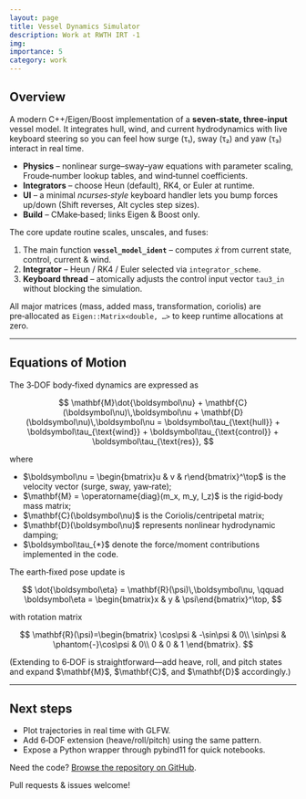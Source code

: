 ```yaml
---
layout: page
title: Vessel Dynamics Simulator
description: Work at RWTH IRT -1 
img: 
importance: 5
category: work
---
```


## Overview

A modern C++/Eigen/Boost implementation of a **seven‑state, three‑input** vessel model.  It integrates hull, wind, and current hydrodynamics with live keyboard steering so you can feel how surge (τ₁), sway (τ₂) and yaw (τ₃) interact in real time.

* **Physics** – nonlinear surge–sway–yaw equations with parameter scaling, Froude‑number lookup tables, and wind‑tunnel coefficients.
* **Integrators** – choose Heun (default), RK4, or Euler at runtime.
* **UI** – a minimal *ncurses‑style* keyboard handler lets you bump forces up/down (Shift reverses, Alt cycles step sizes).
* **Build** – CMake‑based; links Eigen & Boost only.


The core update routine scales, unscales, and fuses:

1. The main function **`vessel_model_ident`** – computes $\dot x$ from current state, control, current & wind.
2. **Integrator** – Heun / RK4 / Euler selected via `integrator_scheme`.
3. **Keyboard thread** – atomically adjusts the control input vector `tau3_in` without blocking the simulation.

All major matrices (mass, added mass, transformation, coriolis) are pre‑allocated as `Eigen::Matrix<double, …>` to keep runtime allocations at zero.

---

## Equations of Motion

The 3‑DOF body‑fixed dynamics are expressed as

$$
\mathbf{M}\dot{\boldsymbol\nu} + \mathbf{C}(\boldsymbol\nu)\,\boldsymbol\nu + \mathbf{D}(\boldsymbol\nu)\,\boldsymbol\nu = \boldsymbol\tau_{\text{hull}} + \boldsymbol\tau_{\text{wind}} + \boldsymbol\tau_{\text{control}} + \boldsymbol\tau_{\text{res}},
$$

where

* \$\boldsymbol\nu = \begin{bmatrix}u & v & r\end{bmatrix}^\top\$ is the velocity vector (surge, sway, yaw‑rate);
* \$\mathbf{M} = \operatorname{diag}(m\_x, m\_y, I\_z)\$ is the rigid‑body mass matrix;
* \$\mathbf{C}(\boldsymbol\nu)\$ is the Coriolis/centripetal matrix;
* \$\mathbf{D}(\boldsymbol\nu)\$ represents nonlinear hydrodynamic damping;
* \$\boldsymbol\tau\_{\*}\$ denote the force/moment contributions implemented in the code.

The earth‑fixed pose update is

$$
\dot{\boldsymbol\eta} = \mathbf{R}(\psi)\,\boldsymbol\nu, \qquad \boldsymbol\eta = \begin{bmatrix}x & y & \psi\end{bmatrix}^\top,
$$

with rotation matrix

$$
\mathbf{R}(\psi)=\begin{bmatrix}
\cos\psi & -\sin\psi & 0\\
\sin\psi & \phantom{-}\cos\psi & 0\\
0 & 0 & 1
\end{bmatrix}.
$$

(Extending to 6‑DOF is straightforward—add heave, roll, and pitch states and expand \$\mathbf{M}\$, \$\mathbf{C}\$, and \$\mathbf{D}\$ accordingly.)

---

## Next steps

* Plot trajectories in real time with GLFW.
* Add 6‑DOF extension (heave/roll/pitch) using the same pattern.
* Expose a Python wrapper through pybind11 for quick notebooks.


Need the code?  <a href="https://github.com/fmdazhar/irt_azhar">Browse the repository on GitHub</a>.

Pull requests & issues welcome!

